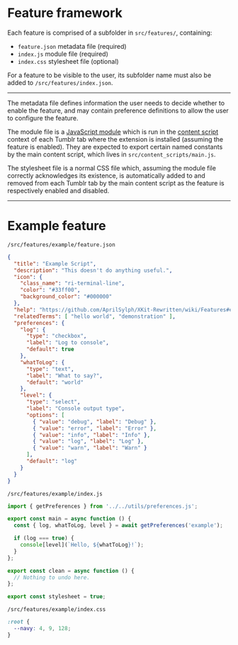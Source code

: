 # Feature framework

Each feature is comprised of a subfolder in `src/features/`, containing:
- `feature.json` metadata file (required)
- `index.js` module file (required)
- `index.css` stylesheet file (optional)

For a feature to be visible to the user, its subfolder name must also be added to `/src/features/index.json`.

---

The metadata file defines information the user needs to decide whether to enable the feature, and may contain preference definitions to allow the user to configure the feature.

The module file is a [JavaScript module](https://developer.mozilla.org/en-US/docs/Web/JavaScript/Guide/Modules) which is run in the [content script](https://developer.mozilla.org/en-US/docs/Mozilla/Add-ons/WebExtensions/Content_scripts) context of each Tumblr tab where the extension is installed (assuming the feature is enabled). They are expected to export certain named constants by the main content script, which lives in `src/content_scripts/main.js`.

The stylesheet file is a normal CSS file which, assuming the module file correctly acknowledges its existence, is automatically added to and removed from each Tumblr tab by the main content script as the feature is respectively enabled and disabled.

---

# Example feature

`/src/features/example/feature.json`
```json
{
  "title": "Example Script",
  "description": "This doesn't do anything useful.",
  "icon": {
    "class_name": "ri-terminal-line",
    "color": "#33ff00",
    "background_color": "#000000"
  },
  "help": "https://github.com/AprilSylph/XKit-Rewritten/wiki/Features#example",
  "relatedTerms": [ "hello world", "demonstration" ],
  "preferences": {
    "log": {
      "type": "checkbox",
      "label": "Log to console",
      "default": true
    },
    "whatToLog": {
      "type": "text",
      "label": "What to say?",
      "default": "world"
    },
    "level": {
      "type": "select",
      "label": "Console output type",
      "options": [
        { "value": "debug", "label": "Debug" },
        { "value": "error", "label": "Error" },
        { "value": "info", "label": "Info" },
        { "value": "log", "label": "Log" },
        { "value": "warn", "label": "Warn" }
      ],
      "default": "log"
    }
  }
}
```

`/src/features/example/index.js`
```js
import { getPreferences } from '../../utils/preferences.js';

export const main = async function () {
  const { log, whatToLog, level } = await getPreferences('example');

  if (log === true) {
    console[level](`Hello, ${whatToLog}!`);
  }
};

export const clean = async function () {
  // Nothing to undo here.
};

export const stylesheet = true;
```

`/src/features/example/index.css`
```css
:root {
  --navy: 4, 9, 128;
}
```
